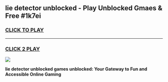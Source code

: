 
## lie detector unblocked - Play Unblocked Gmaes & Free #1k7ei
<h3>
<a href="https://news.freeplayer.one?title=lie_detector_unblocked&ref=27F">CLICK TO PLAY</a></h3>
<hr>

<h3>
<a href="https://news.freeplayer.one?title=lie_detector_unblocked&ref=27F">CLICK 2 PLAY</a>
  
</h3>

<a href="https://news.freeplayer.one?title=lie_detector_unblocked&ref=27F/"><img src="https://clearcache.store/games.png"></a>


**lie detector unblocked games unblocked: Your Gateway to Fun and Accessible Online Gaming**
